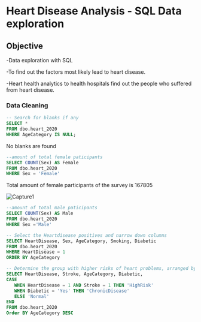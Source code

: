 # Heart Disease Analysis - SQL Data exploration


## Objective 

-Data exploration with SQL

-To find out the factors most likely lead to heart disease.  

-Heart health analytics to health hospitals find out the people who suffered from heart disease.  


### Data Cleaning 

```sql
-- Search for blanks if any
SELECT *
FROM dbo.heart_2020
WHERE AgeCategory IS NULL;
```
No blanks are found




```sql
--amount of total female paticipants
SELECT COUNT(Sex) AS Female 
FROM dbo.heart_2020 
WHERE Sex = 'Female'
```

Total amount of female participants of the survey is 167805

![Capture1](https://github.com/Yuanlli/Heart-Disease-Analysis/assets/35889216/298dab97-2ed3-4cd6-a935-63c5df4e9a3b)



```sql
--amount of total male paticipants
SELECT COUNT(Sex) AS Male
FROM dbo.heart_2020
WHERE Sex ='Male'
```

```sql
-- Select the Heartdisease positives and narrow down columns 
SELECT HeartDisease, Sex, AgeCategory, Smoking, Diabetic 
FROM dbo.heart_2020 
WHERE HeartDisease = 1 
ORDER BY AgeCategory
```

```sql
-- Determine the group with higher risks of heart problems, arranged by older age
SELECT HeartDisease, Stroke, AgeCategory, Diabetic,
CASE
   WHEN HeartDisease = 1 AND Stroke = 1 THEN 'HighRisk'
   WHEN Diabetic = 'Yes' THEN 'ChronicDisease'
   ELSE 'Normal'
END
FROM dbo.heart_2020
Order BY AgeCategory DESC
```
